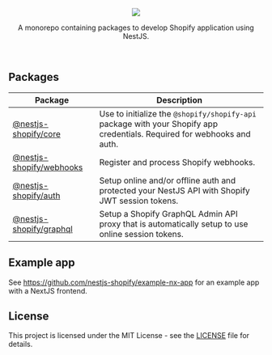 <p align="center">
  <img src="https://user-images.githubusercontent.com/1763486/209360850-305e128b-08e4-4844-8fa8-620faaf81f5a.png" />
</p>

<p align="center">
  A monorepo containing packages to develop Shopify application using NestJS.<br />
</p>
<br />

## Packages

| Package                                       | Description                                                                                                             |
| --------------------------------------------- | ----------------------------------------------------------------------------------------------------------------------- |
| [@nestjs-shopify/core](packages/core)         | Use to initialize the `@shopify/shopify-api` package with your Shopify app credentials. Required for webhooks and auth. |
| [@nestjs-shopify/webhooks](packages/webhooks) | Register and process Shopify webhooks.                                                                                  |
| [@nestjs-shopify/auth](packages/auth)         | Setup online and/or offline auth and protected your NestJS API with Shopify JWT session tokens.                         |
| [@nestjs-shopify/graphql](packages/graphql)   | Setup a Shopify GraphQL Admin API proxy that is automatically setup to use online session tokens.                       |

## Example app

See https://github.com/nestjs-shopify/example-nx-app for an example app with a NextJS frontend.

## License

This project is licensed under the MIT License - see the [LICENSE](LICENSE) file for details.
